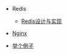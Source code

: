* Redis
  * [Redis设计与实现](./docs/Redis设计与实现.md)

* [Nginx](./docs/Nginx.md)

* [举个例子](./docs/举个例子.md)